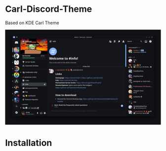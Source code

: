 # Carl-Discord-Theme
Based on KDE Carl Theme

![Image](final1.png?raw=true "Final1")

# Installation
